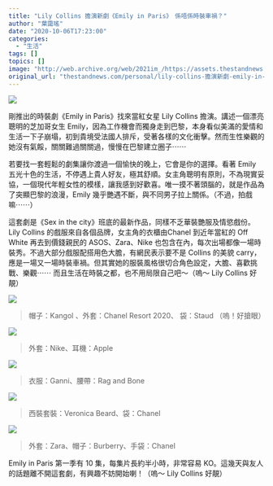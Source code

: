 ```yaml
---
title: "Lily Collins 擔演新劇《Emily in Paris》　係唔係時裝車禍？"
author: "葉靄瑤"
date: "2020-10-06T17:23:00"
categories:
  - "生活"
tags: []
topics: []
image: "http://web.archive.org/web/2021im_/https://assets.thestandnews.com/media/photos/Untitled-1-19_oEYsj_n3vbuUr.png"
original_url: "thestandnews.com/personal/lily-collins-擔演新劇-emily-in-paris-係唔係時裝車禍"
---
```

![](http://web.archive.org/web/2021im_/https://assets.thestandnews.com/media/photos/Untitled-1-19_oEYsj_n3vbuUr.png)

剛推出的時裝劇《Emily in Paris》找來當紅女星 Lily Collins 擔演。講述一個漂亮聰明的芝加哥女生 Emily，因為工作機會而獨身走到巴黎，本身看似美滿的愛情和生活一下子崩塌，初到貴境受法國人排斥，受著各樣的文化衝擊。然而生性樂觀的她沒有氣餒，關關難過關關過，慢慢在巴黎建立圈子⋯⋯

若要找一套輕鬆的劇集讓你渡過一個愉快的晚上，它會是你的選擇。看著 Emily 五光十色的生活，不停遇上貴人好友，極其舒順。女主角聰明有原則，不為現實妥協，一個現代年輕女性的模樣，讓我感到好歡喜。唯一摸不著頭腦的，就是作品為了突顯巴黎的浪漫，Emily 幾乎艷遇不斷，與不同男子拉上關係。（不過，拍戲嘛⋯⋯）

這套劇是《Sex in the city》班底的最新作品，同樣不乏華裝艷服及情慾戲份。Lily Collins 的戲服來自各個品牌，女主角的衣櫃由Chanel 到近年當紅的 Off White 再去到價錢親民的 ASOS、Zara、Nike 也包含在內，每次出場都像一場時裝秀。不過大部分戲服配搭用色大膽，有網民表示要不是 Collins 的美貌 carry，應是一場又一場時裝車禍。但其實她的服裝風格很切合角色設定，大膽、喜歡挑戰、樂觀⋯⋯ 而且生活在時裝之都，也不用局限自己吧～（嗚～ Lily Collins 好靚）

![](http://web.archive.org/web/2021im_/https://assets.thestandnews.com/media/photos/EIP_105_Unit_00249R-1-1280x853_KmW9b_pPrU57T.jpg)
> 帽子：Kangol 、外套：Chanel Resort 2020、 袋：Staud （嗚！好搶眼）

![](http://web.archive.org/web/2021im_/https://assets.thestandnews.com/media/photos/Nike-Puffer-Jacket-Street-Style-Outfit-of-Lily-Collins-in-Emily-in-Pari_FBNNZHk.jpg)
> 外套：Nike、耳機：Apple

![](http://web.archive.org/web/2021im_/https://assets.thestandnews.com/media/photos/Screenshot202020-10-0620at204.54.2520PM_Q4nve_khyuOKq.png)
> 衣服：Ganni、腰帶：Rag and Bone

![](http://web.archive.org/web/2021im_/https://assets.thestandnews.com/media/photos/Emily-in-Paris-Blazer_opkVM_fmuWGxw.jpg)
> 西裝套裝：Veronica Beard、袋：Chanel

![](http://web.archive.org/web/2021im_/https://assets.thestandnews.com/media/photos/Untitled-1-18_sD3Z8_HRwOqHj.png)
> 外套：Zara、帽子：Burberry、手袋：Chanel

Emily in Paris 第一季有 10 集，每集片長約半小時，非常容易 KO。這幾天與友人的話題離不開這套劇，有興趣不妨開始喇！（嗚～ Lily Collins 好靚）